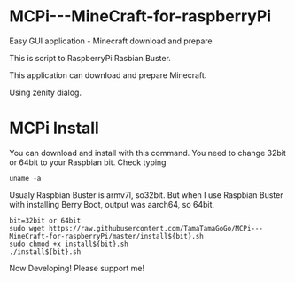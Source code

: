# MCPi---MineCraft-for-raspberryPi
Easy GUI application - Minecraft download and prepare 

This is script to RaspberryPi Rasbian Buster.

This application can download and prepare Minecraft.

Using zenity dialog.

# MCPi Install
You can download and install with this command. 
You need to change 32bit or 64bit to your Raspbian bit.
Check typing


    uname -a

Usualy Raspbian Buster is armv7l, so32bit.
But when I use Raspbian Buster with installing Berry Boot, output was aarch64, so 64bit.

    bit=32bit or 64bit
    sudo wget https://raw.githubusercontent.com/TamaTamaGoGo/MCPi---MineCraft-for-raspberryPi/master/install${bit}.sh
    sudo chmod +x install${bit}.sh
    ./install${bit}.sh
    

Now Developing!
Please support me!
